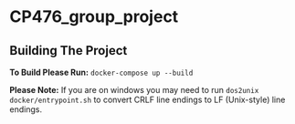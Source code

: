 # CP476_group_project
## Building The Project

**To Build Please Run:** ```docker-compose up --build```

**Please Note:** If you are on windows you may need to run ```dos2unix docker/entrypoint.sh``` to convert CRLF line endings to LF (Unix-style) line endings.
